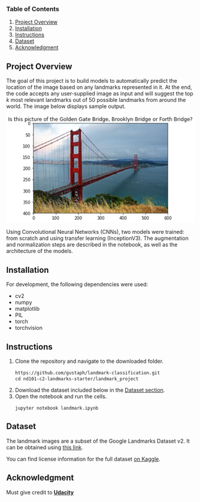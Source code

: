 ### Table of Contents

1. [Project Overview](#overview)
2. [Installation](#installation)
3. [Instructions](#instructions)
4. [Dataset](#dataset)
5. [Acknowledgment](#acknowledgment)

## Project Overview <a name="overview"></a>

The goal of this project is to build models to automatically predict the location of the image based on any landmarks represented in it. At the end, the code accepts any user-supplied image as input and will suggest the top *k* most relevant landmarks out of 50 possible landmarks from around the world. The image below displays sample output.

![Sample Output](nd101-c2-landmarks-starter/landmark_project/images/sample_landmark_output.png)

Using Convolutional Neural Networks (CNNs), two models were trained: from scratch and using transfer learning (InceptionV3). The augmentation and normalization steps are described in the notebook, as well as the architecture of the models.

## Installation <a name="installation"></a>

For development, the following dependencies were used:

- cv2
- numpy
- matplotlib
- PIL
- torch
- torchvision

## Instructions <a name="instructions"></a>

1. Clone the repository and navigate to the downloaded folder.
	```	
	https://github.com/gustaph/landmark-classification.git
	cd nd101-c2-landmarks-starter/landmark_project
	```
2. Download the dataset included below in the [Dataset section](#dataset).
3. Open the notebook and run the cells.
	```
	jupyter notebook landmark.ipynb
	```
## Dataset <a name="dataset"></a>

The landmark images are a subset of the Google Landmarks Dataset v2. It can be obtained using [this link](https://udacity-dlnfd.s3-us-west-1.amazonaws.com/datasets/landmark_images.zip).

You can find license information for the full dataset [on Kaggle](https://www.kaggle.com/google/google-landmarks-dataset).

## Acknowledgment <a name="acknowledgment"></a>

Must give credit to [**Udacity**](https://www.udacity.com)
